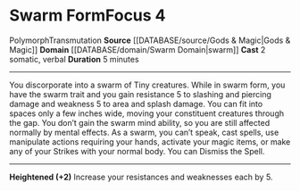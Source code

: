 ﻿---
actions: '[two-actions]'
component:
- Somatic
- Verbal
domain:
- '[[DATABASE/domain/Swarm Domain|Swarm]]'
duration: 5 minutes
heighten: '+2'
heighten_level: 4, 6, 8, 10
id: '621'
level: '4'
name: Swarm Form
rarity: Common
school: Transmutation
source: '[[DATABASE/source/Gods & Magic|Gods & Magic]]'
trait:
- '[[DATABASE/trait/Polymorph|Polymorph]]'
- '[[DATABASE/trait/Transmutation|Transmutation]]'
type: Focus

---
# Swarm Form<span class="item-type">Focus 4</span>

<span class="item-trait">Polymorph</span><span class="item-trait">Transmutation</span>
**Source** [[DATABASE/source/Gods & Magic|Gods & Magic]] 
**Domain** [[DATABASE/domain/Swarm Domain|swarm]]
**Cast** <span class="action-icon">2</span> somatic, verbal
**Duration** 5 minutes

---
You discorporate into a swarm of Tiny creatures. While in swarm form, you have the swarm trait and you gain resistance 5 to slashing and piercing damage and weakness 5 to area and splash damage. You can fit into spaces only a few inches wide, moving your constituent creatures through the gap. You don’t gain the swarm mind ability, so you are still affected normally by mental effects. As a swarm, you can’t speak, cast spells, use manipulate actions requiring your hands, activate your magic items, or make any of your Strikes with your normal body. You can Dismiss the Spell.

---
**Heightened (+2)** Increase your resistances and weaknesses each by 5.